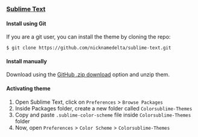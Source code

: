 ### [Sublime Text](https://www.sublimetext.com/)

#### Install using Git

If you are a git user, you can install the theme by cloning the repo:

    $ git clone https://github.com/nicknamedelta/sublime-text.git

#### Install manually

Download using the [GitHub .zip download](https://github.com/nicknamedelta/sublime-text/archive/main.zip) option and unzip them.

#### Activating theme

1. Open Sublime Text, click on `Preferences` > `Browse Packages`
2. Inside Packages folder, create a new folder called `Colorsublime-Themes`
3. Copy and paste `.sublime-color-scheme` file inside `Colorsublime-Themes` folder
4. Now, open `Preferences` > `Color Scheme` > `Colorsublime-Themes`
